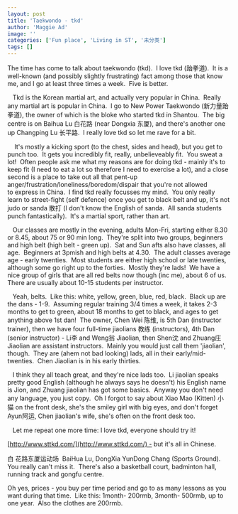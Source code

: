 ```yaml
---
layout: post
title: 'Taekwondo - tkd'
author: 'Maggie Ad'
image: ''
categories: ['Fun place', 'Living in ST', '未分类']
tags: []
---
```


The time has come to talk about taekwondo (tkd).  I love tkd (跆拳道).  It is a well-known (and possibly slightly frustrating) fact among those that know me, and I go at least three times a week.  Five is better. 

   Tkd is the Korean martial art, and actually very popular in China.  Really any martial art is popular in China.  I go to New Power Taekwondo (新力量跆拳道), the owner of which is the bloke who started tkd in Shantou.  The big centre is on Baihua Lu 白花路 (near Dongxia 东厦), and there's another one up Changping Lu 长平路.  I really love tkd so let me rave for a bit. 

    It's mostly a kicking sport (to the chest, sides and head), but you get to punch too.  It gets you incredibly fit, really, unbelieveably fit.  You sweat a lot!  Often people ask me what my reasons are for doing tkd - mainly it's to keep fit (I need to eat a lot so therefore I need to exercise a lot), and a close second is a place to take out all that pent-up anger/frustration/loneliness/boredom/dispair that you're not allowed to express in China.  I find tkd really focusses my mind.  You only really learn to street-fight (self defence) once you get to black belt and up, it's not judo or sanda 散打 (I don't know the English of sanda.  All sanda students punch fantastically).  It's a martial sport, rather than art.

   Our classes are mostly in the evening, adults Mon-Fri, starting either 8.30 or 8.45, about 75 or 90 min long.  They're split into two groups, beginners and high belt (high belt - green up).  Sat and Sun afts also have classes, all age.  Beginners at 3pmish and high belts at 4.30.  The adult classes average age - early twenties.  Most students are either high school or late twenties, although some go right up to the forties.  Mostly they're lads!  We have a nice group of girls that are all red belts now though (inc me), about 6 of us.  There are usually about 10-15 students per instructor. 

   Yeah, belts.  Like this: white, yellow, green, blue, red, black.  Black up are the dans - 1-9.  Assuming regular training 3/4 times a week, it takes 2-3 months to get to green, about 18 months to get to black, and ages to get anything above 1st dan!  The owner, Chen Wei 陈维, is 5th Dan (instructor trainer), then we have four full-time jiaolians 教练 (instructors), 4th Dan (senior instructor) - Li李 and Weng翁 Jiaolian, then Shen沈 and Zhuang庄 Jiaolian are assistant instructors.  Mainly you would just call them 'jiaolian', though.  They are (ahem not bad looking) lads, all in their early/mid-twenties.  Chen Jiaolian is in his early thirties. 

   I think they all teach great, and they're nice lads too.  Li jiaolian speaks pretty good English (although he always says he doesn't) his English name is Jion, and Zhuang jiaolian has got some basics.  Anyway you don't need any language, you just copy.  Oh I forgot to say about Xiao Mao (Kitten) 小猫 on the front desk, she's the smiley girl with big eyes, and don't forget Ayun阿运, Chen jiaolian's wife, she's often on the front desk too. 

   Let me repeat one more time: I love tkd, everyone should try it! 

[http://www.sttkd.com/](http://www.sttkd.com/) - but it's all in Chinese. 

白 花路东厦运动场  BaiHua Lu, DongXia YunDong Chang (Sports Ground).  You really can't miss it.  There's also a basketball court, badminton hall, running track and gongfu centre. 

Oh yes, prices - you buy per time period and go to as many lessons as you want during that time.  Like this: 1month- 200rmb, 3month- 500rmb, up to one year.  Also the clothes are 200rmb.